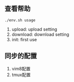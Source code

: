 ## 查看帮助

```shell
./env.sh usage
```
1. upload: upload setting
2. download: download setting
3. init: first use
## 同步的配置

1. vim8配置
2. tmux配置